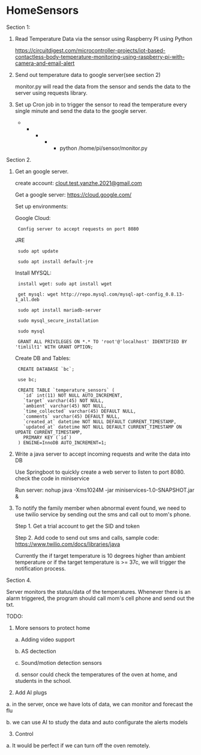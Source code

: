 # HomeSensors

Section 1:

1. Read Temperature Data via the sensor using Raspberry PI using Python

      https://circuitdigest.com/microcontroller-projects/iot-based-contactless-body-temperature-monitoring-using-raspberry-pi-with-camera-and-email-alert
   
2. Send out temperature data to google server(see section 2)

      monitor.py will read the data from the sensor and sends the data to the server using requests library.
      
3. Set up Cron job in to trigger the sensor to read the temperature every single minute and send the data to the google server.

      * * * * * python /home/pi/sensor/monitor.py

      
Section 2. 

1. Get an google server. 
      
      create account:       clout.test.yanzhe.2021@gmail.com
      
      Get a google server: https://cloud.google.com/
      


   Set up environments: 
   
      Google Cloud:
      
        Config server to accept requests on port 8080
        
      JRE
        
        sudo apt update
        
        sudo apt install default-jre
        
      Install MYSQL:
      
        install wget: sudo apt install wget 
        
        get mysql: wget http://repo.mysql.com/mysql-apt-config_0.8.13-1_all.deb
        
        sudo apt install mariadb-server
        
        sudo mysql_secure_installation
        
        sudo mysql
        
        GRANT ALL PRIVILEGES ON *.* TO 'root'@'localhost' IDENTIFIED BY 'timlilt1' WITH GRANT OPTION;
        
      Create DB and Tables:
        
        CREATE DATABASE `bc`;
        
        use bc;

        CREATE TABLE `temperature_sensors` (
          `id` int(11) NOT NULL AUTO_INCREMENT,
          `target` varchar(45) NOT NULL,
          `ambient` varchar(45) NOT NULL,
          `time_collected` varchar(45) DEFAULT NULL,
          `comments` varchar(45) DEFAULT NULL,
          `created_at` datetime NOT NULL DEFAULT CURRENT_TIMESTAMP,
          `updated_at` datetime NOT NULL DEFAULT CURRENT_TIMESTAMP ON UPDATE CURRENT_TIMESTAMP,
          PRIMARY KEY (`id`)
        ) ENGINE=InnoDB AUTO_INCREMENT=1;
        

2. Write a java server to accept incoming requests and write the data into DB

      Use Springboot to quickly create a web server to listen to port 8080. check the code in miniservice

      Run server: nohup java -Xms1024M -jar miniservices-1.0-SNAPSHOT.jar &
   
3. To notify the family member when abnormal event found, we need to use twilio service by sending out the sms and call out to mom's phone.
   
      Step 1. Get a trial account to get the SID and token
      
      Step 2. Add code to send out sms and calls, sample code: https://www.twilio.com/docs/libraries/java
  
    Currently the if target temperature is 10 degrees higher than ambient temperature or if the target temperature is >= 37c, we will trigger the notification process.
   

Section 4. 

Server monitors the status/data of the temperatures. Whenever there is an alarm triggered, the program should call mom's cell phone and send out the txt.

TODO:

1. More sensors to protect home

      a. Adding video support
      
      b. AS dectection
  
      c. Sound/motion detection sensors
  
      d. sensor could check the temperatures of the oven at home, and students in the school. 
      
2. Add AI plugs

  a. in the server, once we have lots of data, we can monitor and forecast the flu
  
  b. we can use AI to study the data and auto configurate the alerts models
  
3. Control 

  a. It would be perfect if we can turn off the oven remotely.
